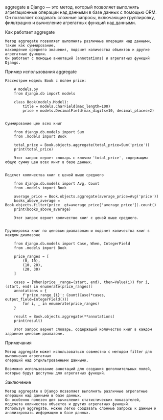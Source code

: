 
aggregate в Django — это метод, который позволяет выполнять агрегационные операции над данными в базе данных 
с помощью ORM. Он позволяет создавать сложные запросы, включающие группировку, 
фильтрацию и вычисление агрегатных функций над данными.


Как работает aggregate

    Метод aggregate позволяет выполнить различные операции над данными, такие как суммирование, 
    нахождение среднего значения, подсчет количества объектов и другие агрегатные функции. 
    Он работает с помощью аннотаций (annotations) и агрегатных функций Django.


Пример использования aggregate

    Рассмотрим модель Book с полем price:
        
        # models.py
        from django.db import models
        
        class Book(models.Model):
            title = models.CharField(max_length=100)
            price = models.DecimalField(max_digits=10, decimal_places=2)


    Суммирование цен всех книг
        
        from django.db.models import Sum
        from .models import Book
        
        total_price = Book.objects.aggregate(total_price=Sum('price'))
        print(total_price)
        
        Этот запрос вернет словарь с ключом 'total_price', содержащим общую сумму цен всех книг в базе данных.


    Подсчет количества книг с ценой выше среднего
        
        from django.db.models import Avg, Count
        from .models import Book
        
        average_price = Book.objects.aggregate(average_price=Avg('price'))
        books_above_average = Book.objects.filter(price__gt=average_price['average_price']).count()
        print(books_above_average)
        
        Этот запрос вернет количество книг с ценой выше среднего.


    Группировка книг по ценовым диапазонам и подсчет количества книг в каждом диапазоне
        
        from django.db.models import Case, When, IntegerField
        from .models import Book
        
        price_ranges = [
            (0, 10),
            (10, 20),
            (20, 30)
        ]
        
        cases = [When(price__range=(start, end), then=Value(i)) for i, (start, end) in enumerate(price_ranges)]
        annotations = {
            f'price_range_{i}': Count(Case(*cases, output_field=IntegerField()))
            for i, _ in enumerate(price_ranges)
        }
        
        result = Book.objects.aggregate(**annotations)
        print(result)
        
        Этот запрос вернет словарь, содержащий количество книг в каждом заданном ценовом диапазоне.


Примечания

    Метод aggregate может использоваться совместно с методом filter для выполнения агрегатных 
    операций над отфильтрованными данными.

    Возможно использование аннотаций для создания дополнительных полей, которые будут доступны для агрегатных функций.



Заключение

    Метод aggregate в Django позволяет выполнять различные агрегатные операции над данными в базе данных. 
    Он особенно полезен для вычисления статистических показателей, подсчета количества объектов и других агрегатных функций. 
    Используя aggregate, можно легко создавать сложные запросы к данным и анализировать информацию в базе данных.
